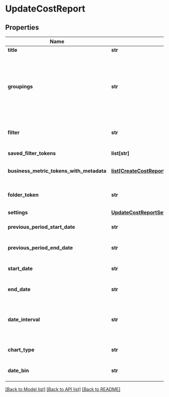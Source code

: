 # UpdateCostReport

## Properties
Name | Type | Description | Notes
------------ | ------------- | ------------- | -------------
**title** | **str** | The title of the CostReport. | [optional] 
**groupings** | **str** | Grouping values for aggregating costs on the report. Valid groupings: account_id, billing_account_id, charge_type, cost_category, cost_subcategory, provider, region, resource_id, service, tagged, tag:&lt;tag_value&gt;. If providing multiple groupings, join as comma separated values: groupings&#x3D;provider,service,region | [optional] 
**filter** | **str** | The filter query language to apply to the CostReport. Additional documentation available at https://docs.vantage.sh/vql. | [optional] 
**saved_filter_tokens** | **list[str]** | The tokens of the SavedFilters to apply to the CostReport. | [optional] 
**business_metric_tokens_with_metadata** | [**list[CreateCostReportBusinessMetricTokensWithMetadata]**](CreateCostReportBusinessMetricTokensWithMetadata.md) | The tokens for any BusinessMetrics to attach to the CostReport, and the unit scale. | [optional] 
**folder_token** | **str** | The token of the Folder to add the CostReport to. Determines the Workspace the report is assigned to. | [optional] 
**settings** | [**UpdateCostReportSettings**](UpdateCostReportSettings.md) |  | [optional] 
**previous_period_start_date** | **str** | The previous period start date of the CostReport. ISO 8601 Formatted. | [optional] 
**previous_period_end_date** | **str** | The previous period end date of the CostReport. ISO 8601 Formatted. | [optional] 
**start_date** | **str** | The start date of the CostReport. ISO 8601 Formatted. Incompatible with &#39;date_interval&#39; parameter. | [optional] 
**end_date** | **str** | The end date of the CostReport. ISO 8601 Formatted. Incompatible with &#39;date_interval&#39; parameter. | [optional] 
**date_interval** | **str** | The date interval of the CostReport. Incompatible with &#39;start_date&#39; and &#39;end_date&#39; parameters. Defaults to &#39;this_month&#39; if start_date and end_date are not provided. | [optional] 
**chart_type** | **str** | The chart type of the CostReport. | [optional] [default to 'line']
**date_bin** | **str** | The date bin of the CostReport. | [optional] [default to 'cumulative']

[[Back to Model list]](../README.md#documentation-for-models) [[Back to API list]](../README.md#documentation-for-api-endpoints) [[Back to README]](../README.md)


